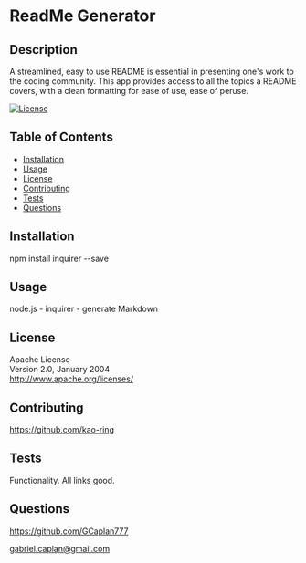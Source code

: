 # ReadMe Generator 
  ## Description
   A streamlined, easy to use README is essential in presenting one's work to the coding community. This app provides  access to all the topics a README covers, with a clean formatting for ease of use, ease of peruse.

  [![License](https://img.shields.io/badge/License-Apache%202.0-blue.svg)](https://opensource.org/licenses/Apache-2.0)

  ## Table of Contents
  
  - [Installation](#Installation)
  - [Usage](#Usage)
  - [License](#License)
  - [Contributing](#Contributing)
  - [Tests](#Tests)
  - [Questions](#Questions)
  
  ## Installation
  npm install inquirer --save
  
  ## Usage
  node.js - inquirer - generate Markdown
  ## License
 
  Apache License <br>Version 2.0, January 2004<br>http://www.apache.org/licenses/
  
  ## Contributing
  https://github.com/kao-ring
  
  ## Tests
  Functionality. All links good.
  
  ## Questions
  https://github.com/GCaplan777
  
  gabriel.caplan@gmail.com
